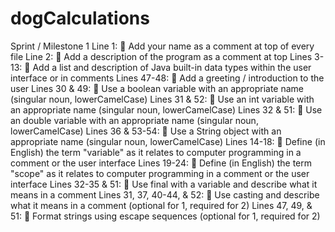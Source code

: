 # dogCalculations
Sprint / Milestone 1
Line 1: 	Add your name as a comment at top of every file
Line 2: 	Add a description of the program as a comment at top
Lines 3-13: 	Add a list and description of Java built-in data types within the user interface or in comments
Lines 47-48: 	Add a greeting / introduction to the user
Lines 30 & 49: 	Use a boolean variable with an appropriate name (singular noun, lowerCamelCase)
Lines 31 & 52: 	Use an int variable with an appropriate name (singular noun, lowerCamelCase)
Lines 32 & 51: 	Use an double variable with an appropriate name (singular noun, lowerCamelCase)
Lines 36 & 53-54: 	Use a String object with an appropriate name (singular noun, lowerCamelCase)
Lines 14-18: 	Define (in English) the term "variable" as it relates to computer programming in a comment or the user interface
Lines 19-24: 	Define (in English) the term "scope" as it relates to computer programming in a comment or the user interface
Lines 32-35 & 51: 	Use final with a variable and describe what it means in a comment
Lines 31, 37, 40-44, & 52: 	Use casting and describe what it means in a comment (optional for 1, required for 2)
Lines 47, 49, & 51: 	Format strings using escape sequences (optional for 1, required for 2)
